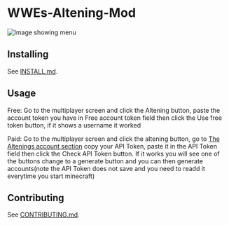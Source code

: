 # WWEs-Altening-Mod
![Image showing menu](https://i.imgur.com/BxNirEP.png)

## Installing

See [INSTALL.md](/INSTALL.md).

## Usage

Free: Go to the multiplayer screen and click the Altening button, paste the account token you have in Free account token field then click the Use free token button, if it shows a username it worked

Paid: Go to the multiplayer screen and click the altening button, go to [The Altenings account section](https://panel.thealtening.com/#account) copy your API Token, paste it in the API Token field then click the Check API Token button. If it works you will see one of the buttons change to a generate button and you can then generate accounts(note the API Token does not save and you need to readd it everytime you start minecraft)

## Contributing

See [CONTRIBUTING.md](/CONTRIBUTING.md).
